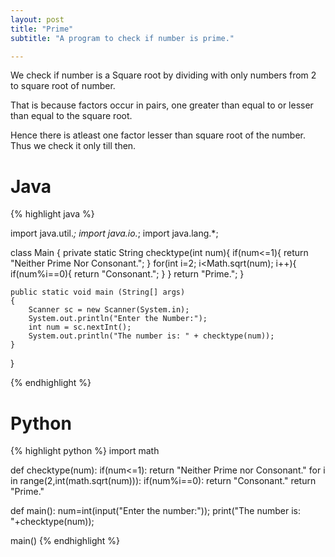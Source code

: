 ```yaml
---
layout: post
title: "Prime"
subtitle: "A program to check if number is prime."

---
```


We check if number is a Square root by dividing with only numbers from 2 to square root of number.

That is because factors occur in pairs, one greater than equal to or lesser than equal to the square root.

Hence there is atleast one factor lesser than square root of the number. Thus we check it only till then.  

# Java

{% highlight java %}

import java.util.*;
import java.io.*;
import java.lang.*;

class Main
{
    private static String checktype(int num){
        if(num<=1){
            return "Neither Prime Nor Consonant.";
        }
        for(int i=2; i<Math.sqrt(num); i++){
            if(num%i==0){
                return "Consonant.";
            }
        }
        return "Prime.";
    }
    
    public static void main (String[] args)
    {
        Scanner sc = new Scanner(System.in);
        System.out.println("Enter the Number:");
        int num = sc.nextInt();
        System.out.println("The number is: " + checktype(num));
    }
}

{% endhighlight %}

# Python

{% highlight python %}
import math

def checktype(num):
    if(num<=1):
        return "Neither Prime nor Consonant."
    for i in range(2,int(math.sqrt(num))):
        if(num%i==0):
            return "Consonant."
    return "Prime."
        
def main():
    num=int(input("Enter the number:"));
    print("The number is: "+checktype(num));
    
main()
{% endhighlight %}
